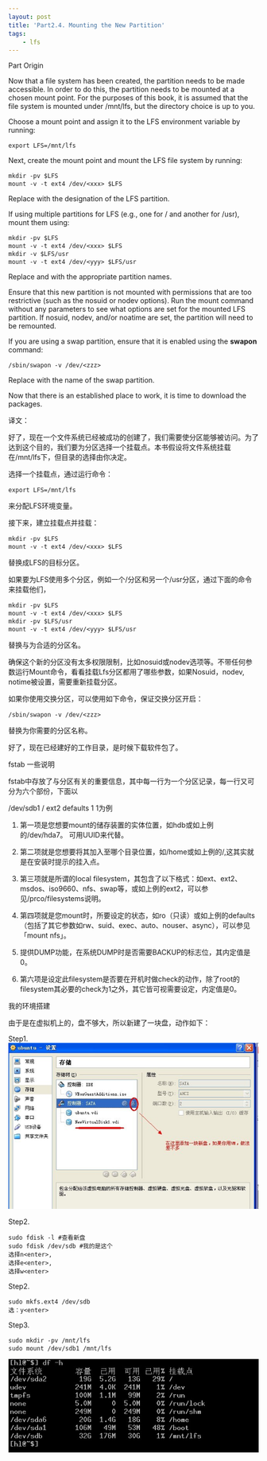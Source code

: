 ```yaml
---
layout: post
title: 'Part2.4. Mounting the New Partition'
tags:
    - lfs
---
```


Part Origin

Now that a file system has been created, the partition needs to be made accessible. In order to do this, the partition needs to be mounted at a chosen mount point. For the purposes of this book, it is assumed that the file system is mounted under /mnt/lfs, but the directory choice is up to you.

Choose a mount point and assign it to the LFS environment variable by running:
>
	export LFS=/mnt/lfs

Next, create the mount point and mount the LFS file system by running:
>
	mkdir -pv $LFS
	mount -v -t ext4 /dev/<xxx> $LFS

Replace <xxx> with the designation of the LFS partition.

If using multiple partitions for LFS (e.g., one for / and another for /usr), mount them using:
>
	mkdir -pv $LFS
	mount -v -t ext4 /dev/<xxx> $LFS
	mkdir -v $LFS/usr
	mount -v -t ext4 /dev/<yyy> $LFS/usr

Replace <xxx> and <yyy> with the appropriate partition names.

Ensure that this new partition is not mounted with permissions that are too restrictive (such as the nosuid or nodev options). Run the mount command without any parameters to see what options are set for the mounted LFS partition. If nosuid, nodev, and/or noatime are set, the partition will need to be remounted.

If you are using a swap partition, ensure that it is enabled using the **swapon** command:
>	
	/sbin/swapon -v /dev/<zzz>

Replace <zzz> with the name of the swap partition.

Now that there is an established place to work, it is time to download the packages.

译文：

好了，现在一个文件系统已经被成功的创建了，我们需要使分区能够被访问。为了达到这个目的，我们要为分区选择一个挂载点。本书假设将文件系统挂载在/mnt/lfs下，但目录的选择由你决定。

选择一个挂载点，通过运行命令：
>
	export LFS=/mnt/lfs

来分配LFS环境变量。

接下来，建立挂载点并挂载：
>
	mkdir -pv $LFS
	mount -v -t ext4 /dev/<xxx> $LFS

替换<xxx>成LFS的目标分区。

如果要为LFS使用多个分区，例如一个/分区和另一个/usr分区，通过下面的命令来挂载他们，
>
	mkdir -pv $LFS
	mount -v -t ext4 /dev/<xxx> $LFS
	mkdir -pv $LFS/usr
	mount -v -t ext4 /dev/<yyy> $LFS/usr

替换<xxx>与<yyy>为合适的分区名。

确保这个新的分区没有太多权限限制，比如nosuid或nodev选项等。不带任何参数运行Mount命令，看看挂载Lfs分区都用了哪些参数，如果Nosuid，nodev, notime被设置，需要重新挂载分区。

如果你使用交换分区，可以使用如下命令，保证交换分区开启：
>
	/sbin/swapon -v /dev/<zzz>

替换<zzz>为你需要的分区名称。

好了，现在已经建好的工作目录，是时候下载软件包了。




fstab 一些说明

fstab中存放了与分区有关的重要信息，其中每一行为一个分区记录，每一行又可分为六个部份，下面以
              
/dev/sdb1 / ext2 defaults 1 1为例

1. 第一项是您想要mount的储存装置的实体位置，如hdb或如上例的/dev/hda7。 可用UUID来代替。

2. 第二项就是您想要将其加入至哪个目录位置，如/home或如上例的/,这其实就是在安装时提示的挂入点。

3. 第三项就是所谓的local filesystem，其包含了以下格式：如ext、ext2、msdos、iso9660、nfs、swap等，或如上例的ext2，可以参见/prco/filesystems说明。

4.  第四项就是您mount时，所要设定的状态，如ro（只读）或如上例的defaults（包括了其它参数如rw、suid、exec、auto、nouser、async），可以参见「mount nfs」。 

5. 提供DUMP功能，在系统DUMP时是否需要BACKUP的标志位，其内定值是0。

6. 第六项是设定此filesystem是否要在开机时做check的动作，除了root的filesystem其必要的check为1之外，其它皆可视需要设定，内定值是0。

我的环境搭建

由于是在虚拟机上的，盘不够大，所以新建了一块盘，动作如下：

Step1.
<span class="image-1200">[![](/media/files/2013/05/vb/newpartion.jpg)](http://500px.com/photo/29307621)</span>

Step2.
>
	sudo fdisk -l #查看新盘
	sudo fdisk /dev/sdb #我的是这个
	选择n<enter>,
	选择e<enter>,
	选择w<enter>

Step2.
> 
	sudo mkfs.ext4 /dev/sdb
	选：y<enter>

Step3.
>
	sudo mkdir -pv /mnt/lfs
	sudo mount /dev/sdb1 /mnt/lfs


<span class="image-1200">[![](/media/files/2013/05/vb/fi.jpg)](http://500px.com/photo/29307621)</span>

